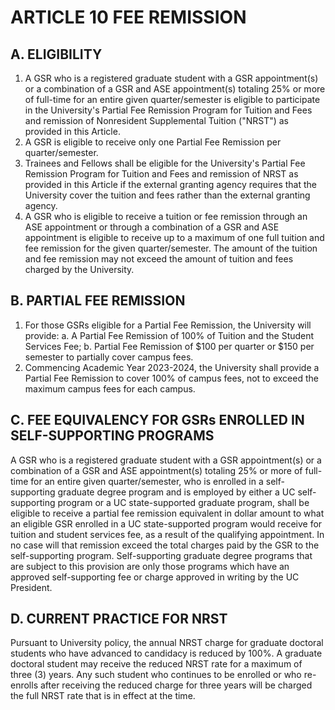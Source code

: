 # ARTICLE 10 FEE REMISSION 

## A. ELIGIBILITY

1. A GSR who is a registered graduate student with a GSR appointment(s) or a combination of a GSR and ASE appointment(s) totaling 25% or more of full-time for an entire given quarter/semester is eligible to participate in the University's Partial Fee Remission Program for Tuition and Fees and remission of Nonresident Supplemental Tuition ("NRST") as provided in this Article.
2. A GSR is eligible to receive only one Partial Fee Remission per quarter/semester.
3. Trainees and Fellows shall be eligible for the University's Partial Fee Remission Program for Tuition and Fees and remission of NRST as provided in this Article if the external granting agency requires that the University cover the tuition and fees rather than the external granting agency.
4. A GSR who is eligible to receive a tuition or fee remission through an ASE appointment or through a combination of a GSR and ASE appointment is eligible to receive up to a maximum of one full tuition and fee remission for the given quarter/semester. The amount of the tuition and fee remission may not exceed the amount of tuition and fees charged by the University.

## B. PARTIAL FEE REMISSION

1. For those GSRs eligible for a Partial Fee Remission, the University will provide:
  a. A Partial Fee Remission of 100% of Tuition and the Student Services Fee;
  b. Partial Fee Remission of $\$100$ per quarter or $\$150$ per semester to partially cover campus fees.
2. Commencing Academic Year 2023-2024, the University shall provide a Partial Fee Remission to cover 100% of campus fees, not to exceed the maximum campus fees for each campus.

## C. FEE EQUIVALENCY FOR GSRs ENROLLED IN SELF-SUPPORTING PROGRAMS

A GSR who is a registered graduate student with a GSR appointment(s) or a combination of a GSR and ASE appointment(s) totaling 25% or more of full-time for an entire given quarter/semester, who is enrolled in a self-supporting graduate degree program and is employed by either a UC self-supporting program or a UC state-supported graduate program, shall be eligible to receive a partial fee remission equivalent in dollar amount to what an eligible GSR enrolled in a UC state-supported program would receive for tuition and student services fee, as a result of the qualifying appointment. In no case will that remission exceed the total charges paid by the GSR to the self-supporting program. Self-supporting graduate degree programs that are subject to this provision are only those programs which have an approved self-supporting fee or charge approved in writing by the UC President.

## D. CURRENT PRACTICE FOR NRST

Pursuant to University policy, the annual NRST charge for graduate doctoral students who have advanced to candidacy is reduced by 100%. A graduate doctoral student may receive the reduced NRST rate for a maximum of three (3) years. Any such student who continues to be enrolled or who re-enrolls after receiving the reduced charge for three years will be charged the full NRST rate that is in effect at the time.


